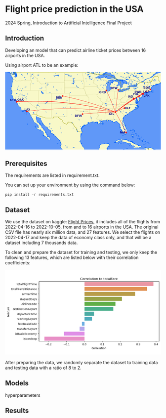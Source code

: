 # Flight price prediction in the USA
2024 Spring, Introduction to Artificial Intelligence Final Project

## Introduction
Developing an model that can predict airline ticket prices between 16 airports in the USA.  

Using airport ATL to be an example:  

![airlines.png](png/airlines.png)

## Prerequisites
The requirements are listed in requirement.txt. 

You can set up your environment by using the command below:

    pip install -r requirements.txt

## Dataset
We use the dataset on kaggle: [Flight Prices](https://www.kaggle.com/datasets/dilwong/flightprices/data), it includes all of the flights from 2022-04-16 to 2022-10-05, from and to 16 airports in the USA. The original CSV file has nearly six million data, and 27 features. We select the flights on 2022-04-17 and keep the data of economy class only, and that will be a dataset including 7 thousands data. 

To clean and prepare the dataset for training and testing, we only keep the following 13 features, which are listed below with their correlation coefficients:

![correlations.png](png/correlations.png)

After preparing the data, we randomly separate the dataset to training data and testing data with a ratio of 8 to 2.

## Models 

hyperparameters

## Results
